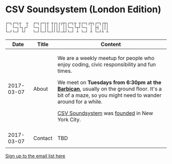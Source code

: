 

# CSV Soundsystem (London Edition)

```text
┌─┐┌─┐┬  ┬  ┌─┐┌─┐┬ ┬┌┐┌┌┬┐┌─┐┬ ┬┌─┐┌┬┐┌─┐┌┬┐
│  └─┐└┐┌┘  └─┐│ ││ ││││ ││└─┐└┬┘└─┐ │ ├┤ │││
└─┘└─┘ └┘   └─┘└─┘└─┘┘└┘─┴┘└─┘ ┴ └─┘ ┴ └─┘┴ ┴
```

<table>
  <thead>
    <tr>
      <th>Date</th>
      <th>Title</th>
      <th>Content</th>
    </tr>
  </thead>
  <tbody>
    <tr>
      <td>2017-03-07</td>
      <td>About</td>
      <td>
        <p>We are a weekly meetup for people who enjoy coding, civic responsibility and fun times.</p>
        <p>We meet on <strong>Tuesdays from 6:30pm at the <a href="https://www.barbican.org.uk/visitor-information" target="_blank">Barbican</a></strong>, usually on the ground floor. It's a bit of a maze, so you might need to wander around for a while.</p>
        <p><a href="https://twitter.com/csvsoundsystem">CSV Soundsystem</a> was <a href="http://csv.nyc/" target="_blank">founded</a> in New York City.</p>
      </td>
    </tr>
    <tr>
      <td>2017-03-07</td>
      <td>Contact</td>
      <td>
        <p>TBD</p>
      </td>
    </tr>
  </tbody>
</table>

<a href="https://groups.google.com/forum/#!forum/csv-soundsystem-london/join">Sign up to the email list here</a>
